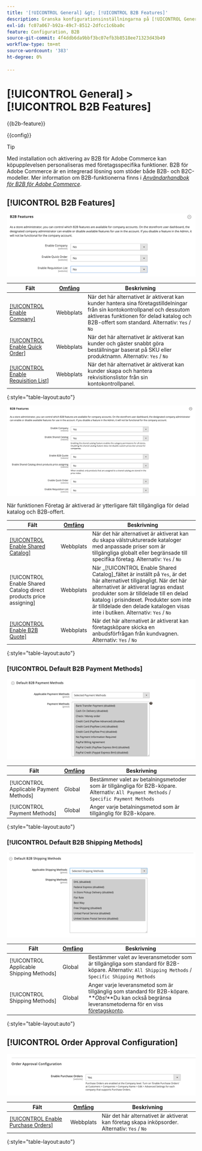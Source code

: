 ```yaml
---
title: '[!UICONTROL General] &gt; [!UICONTROL B2B Features]'
description: Granska konfigurationsinställningarna på [!UICONTROL General] &gt; [!UICONTROL B2B Features] sidan för Commerce Admin.
exl-id: fc07a067-b92a-49c7-8512-2dfcc1c6ba0c
feature: Configuration, B2B
source-git-commit: 4f4ddb6da9bbf3bc07efb3b8518ee71323d43b49
workflow-type: tm+mt
source-wordcount: '383'
ht-degree: 0%

---
```


# [!UICONTROL General] > [!UICONTROL B2B Features]

{{b2b-feature}}

{{config}}

>[!TIP]
>
>Med installation och aktivering av B2B för Adobe Commerce kan köpupplevelsen personaliseras med företagsspecifika funktioner. B2B för Adobe Commerce är en integrerad lösning som stöder både B2B- och B2C-modeller. Mer information om B2B-funktionerna finns i [_Användarhandbok för B2B för Adobe Commerce_](https://experienceleague.adobe.com/docs/commerce-admin/b2b/introduction.html).

## [!UICONTROL B2B Features]

![B2B-funktioner](./assets/b2b-features.png)<!-- zoom -->

| Fält | [Omfång](../../getting-started/websites-stores-views.md#scope-settings) | Beskrivning |
|------- |----------------------------------------------------------------------- |------------ |
| [[!UICONTROL Enable Company]](../../b2b/account-companies.md) | Webbplats | När det här alternativet är aktiverat kan kunder hantera sina företagstilldelningar från sin kontokontrollpanel och dessutom aktiveras funktionen för delad katalog och B2B-offert som standard. Alternativ: `Yes` / `No` |
| [[!UICONTROL Enable Quick Order]](../../b2b/quick-order.md) | Webbplats | När det här alternativet är aktiverat kan kunder och gäster snabbt göra beställningar baserat på SKU eller produktnamn. Alternativ: `Yes` / `No` |
| [[!UICONTROL Enable Requisition List]](../../b2b/configure-requisition-lists.md) | Webbplats | När det här alternativet är aktiverat kan kunder skapa och hantera rekvisitionslistor från sin kontokontrollpanel. |

{:style=&quot;table-layout:auto&quot;}

![B2B-funktioner med företag och delade kataloger aktiverade](./assets/b2b-features-company-enabled.png)<!-- zoom -->

När funktionen Företag är aktiverad är ytterligare fält tillgängliga för delad katalog och B2B-offert.

| Fält | [Omfång](../../getting-started/websites-stores-views.md#scope-settings) | Beskrivning |
|------- |----------------------------------------------------------------------- |------------ |
| [[!UICONTROL Enable Shared Catalog]](../../b2b/catalog-shared.md) | Webbplats | När det här alternativet är aktiverat kan du skapa välstrukturerade kataloger med anpassade priser som är tillgängliga globalt eller begränsade till specifika företag. Alternativ: `Yes` / `No` |
| [!UICONTROL Enable Shared Catalog direct products price assigning] | Webbplats | När _[!UICONTROL Enable Shared Catalog]_fältet är inställt på `Yes`, är det här alternativet tillgängligt. När det här alternativet är aktiverat lagras endast produkter som är tilldelade till en delad katalog i prisindexet. Produkter som inte är tilldelade den delade katalogen visas inte i butiken. Alternativ: `Yes` / `No` |
| [[!UICONTROL Enable B2B Quote]](../../b2b/configure-quotes.md) | Webbplats | När det här alternativet är aktiverat kan företagsköpare skicka en anbudsförfrågan från kundvagnen. Alternativ: `Yes` / `No` |

{:style=&quot;table-layout:auto&quot;}

### [!UICONTROL Default B2B Payment Methods]

![B2B-konfiguration - standardinställningar för betalningsmetod](./assets/b2b-features-default-payment-methods.png)<!-- zoom -->

| Fält | [Omfång](../../getting-started/websites-stores-views.md#scope-settings) | Beskrivning |
|------- |----------------------------------------------------------------------- |------------ |
| [!UICONTROL Applicable Payment Methods] | Global | Bestämmer valet av betalningsmetoder som är tillgängliga för B2B-köpare. Alternativ: `All Payment Methods` / `Specific Payment Methods` |
| [!UICONTROL Payment Methods] | Global | Anger varje betalningsmetod som är tillgänglig för B2B-köpare. |

{:style=&quot;table-layout:auto&quot;}

### [!UICONTROL Default B2B Shipping Methods]

![B2B-konfiguration - standardleveransmetoder](./assets/b2b-features-shipping-methods.png)<!-- zoom -->

| Fält | [Omfång](../../getting-started/websites-stores-views.md#scope-settings) | Beskrivning |
|------- |----------------------------------------------------------------------- |------------ |
| [!UICONTROL Applicable Shipping Methods] | Global | Bestämmer valet av leveransmetoder som är tillgängliga som standard för B2B-köpare. Alternativ: `All Shipping Methods` / `Specific Shipping Methods` |
| [!UICONTROL Shipping Methods] | Global | Anger varje leveransmetod som är tillgänglig som standard för B2B-köpare. <br/>**_Obs!_**Du kan också begränsa leveransmetoderna för en viss [företagskonto](../../b2b/account-companies.md). |

{:style=&quot;table-layout:auto&quot;}

## [!UICONTROL Order Approval Configuration]

![B2B-funktioner - konfiguration för ordergodkännande](./assets/b2b-features-order-approval.png)<!-- zoom -->

| Fält | [Omfång](../../getting-started/websites-stores-views.md#scope-settings) | Beskrivning |
|------- |----------------------------------------------------------------------- |------------ |
| [[!UICONTROL Enable Purchase Orders]](../../stores-purchase/purchase-order.md) | Webbplats | När det här alternativet är aktiverat kan företag skapa inköpsorder. Alternativ: `Yes` / `No` |

{:style=&quot;table-layout:auto&quot;}


